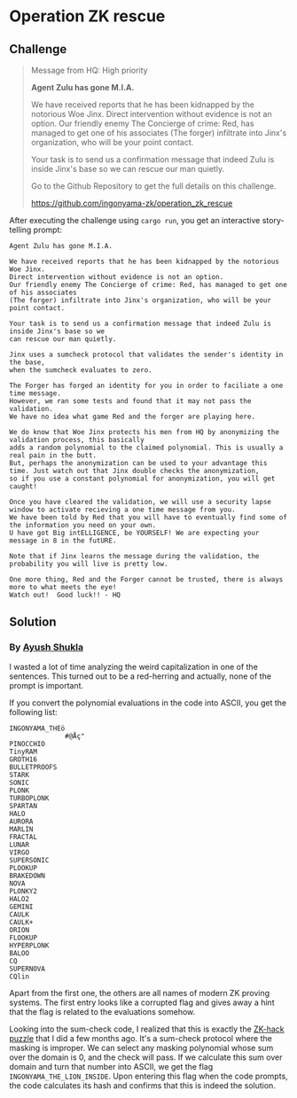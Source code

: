 # Operation ZK rescue

## Challenge
> Message from HQ: High priority
> 
> **Agent Zulu has gone M.I.A.**
> 
> We have received reports that he has been kidnapped by the notorious Woe Jinx. Direct intervention without evidence is not an option. Our friendly enemy The Concierge of crime: Red, has managed to get one of his associates (The forger) infiltrate into Jinx's organization, who will be your point contact.
> 
> Your task is to send us a confirmation message that indeed Zulu is inside Jinx's base so we can rescue our man quietly.
> 
> Go to the Github Repository to get the full details on this challenge.
> 
> https://github.com/ingonyama-zk/operation_zk_rescue
> 

After executing the challenge using `cargo run`, you get an interactive story-telling prompt:

```
Agent Zulu has gone M.I.A.

We have received reports that he has been kidnapped by the notorious Woe Jinx.
Direct intervention without evidence is not an option.
Our friendly enemy The Concierge of crime: Red, has managed to get one of his associates
(The forger) infiltrate into Jinx's organization, who will be your point contact.

Your task is to send us a confirmation message that indeed Zulu is inside Jinx's base so we
can rescue our man quietly.

Jinx uses a sumcheck protocol that validates the sender's identity in the base,
when the sumcheck evaluates to zero.

The Forger has forged an identity for you in order to faciliate a one time message.
However, we ran some tests and found that it may not pass the validation.
We have no idea what game Red and the forger are playing here.

We do know that Woe Jinx protects his men from HQ by anonymizing the validation process, this basically
adds a random polynomial to the claimed polynomial. This is usually a real pain in the butt.
But, perhaps the anonymization can be used to your advantage this time. Just watch out that Jinx double checks the anonymization,
so if you use a constant polynomial for anonymization, you will get caught!

Once you have cleared the validation, we will use a security lapse window to activate recieving a one time message from you.
We have been told by Red that you will have to eventually find some of the information you need on your own.
U have got Big intELLIGENCE, be YOURSELF! We are expecting your message in 8 in the futURE.

Note that if Jinx learns the message during the validation, the probability you will live is pretty low.

One more thing, Red and the Forger cannot be trusted, there is always more to what meets the eye!
Watch out!  Good luck!! - HQ
```

## Solution 
### By [Ayush Shukla](https://hackmd.io/@shuklaayush)

I wasted a lot of time analyzing the weird capitalization in one of the sentences. This turned out to be a red-herring and actually, none of the prompt is important.

If you convert the polynomial evaluations in the code into ASCII, you get the following list:
```
INGONYAMA_THEö
              #@Åç"
PINOCCHIO
TinyRAM
GROTH16
BULLETPROOFS
STARK
SONIC
PLONK
TURBOPLONK
SPARTAN
HALO
AURORA
MARLIN
FRACTAL
LUNAR
VIRGO
SUPERSONIC
PLOOKUP
BRAKEDOWN
NOVA
PLONKY2
HALO2
GEMINI
CAULK
CAULK+
ORION
FLOOKUP
HYPERPLONK
BALOO
CQ
SUPERNOVA
CQlin
```

Apart from the first one, the others are all names of modern ZK proving systems. The first entry looks like a corrupted flag and gives away a hint that the flag is related to the evaluations somehow.

Looking into the sum-check code, I realized that this is exactly the [ZK-hack puzzle](https://gist.github.com/shuklaayush/b92e6b53b0ff8571c0e73d42b504f7e3) that I did a few months ago. It's a sum-check protocol where the masking is improper. We can select any masking polynomial whose sum over the domain is 0, and the check will pass. If we calculate this sum over domain and turn that number into ASCII, we get the flag `INGONYAMA_THE_LION_INSIDE`. Upon entering this flag when the code prompts, the code calculates its hash and confirms that this is indeed the solution.
